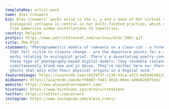 ```yaml
---
templateKey: artist-post
name: Alex Crouwers
bio: Alex Crouwers’ works arise in the x, y and z axes of her virtual studio.
  Ecological collapse is central in her multi-faceted practice, which ranges
  from immersive video installations to tapestries.
country: Belgium
profpic: https://www.patricktresset.com/various/alex_500c.gif
title: The Plot
statement: "Photogrammetric models of remnants on a clear-cut - a former forest
  that fell victim to climate change - are the departure points for a string of
  works relating to ecological grief. There’s a devastating poetry connected to
  these type of photography-based digital models: they resemble isolated ruins,
  simultaneously brand new and in decay. They’re neither here nor there, these
  ghosts that only echo their physical origins in a digital void."
featuredimage: https://ucarecdn.com/cb52972f-cc36-43ca-af21-bd3e9246125b/
midbanner: https://ucarecdn.com/6cff8807-fe81-481b-96be-ad0b0260f5d3/
website: https://www.alexandracrouwers.com/
hicetnunc: https://www.hicetnunc.xyz/acrwrs/creations
twitter: https://twitter.com/acrwrs
instagram: https://www.instagram.com/alexa_crwrs/
---
```

